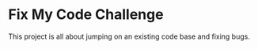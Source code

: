 # Fix My Code Challenge

This project is all about jumping on an existing code base and fixing bugs.


